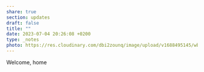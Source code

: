```yaml
---
share: true
section: updates
draft: false
title: ""
date: 2023-07-04 20:26:08 +0200
type: _notes
photo: https://res.cloudinary.com/dbi2zounq/image/upload/v1688495145/wbfskxkwowqwrxxb93ii.jpg
---
```



Welcome, home
